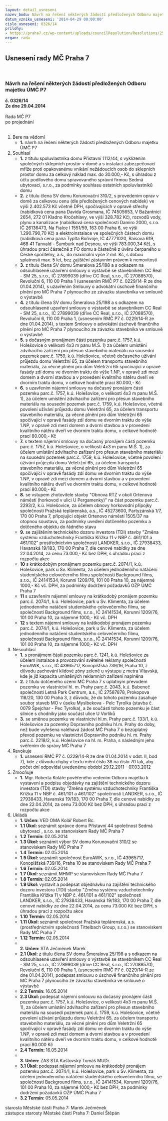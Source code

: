 ```yaml
---
layout: detail_usneseni
nazev_bodu: Návrh na řešení některých žádostí předložených Odboru majetku ÚMČ P7
datum_vzniku_usneseni: '2014-04-29 00:00:00'
cislo_usneseni: 0326/14
prilohy:
- https://praha7.cz/wp-content/uploads/councilResolution/Resolutions/25055/21-14-priloha_08_oma29042014.doc
organ: rada
---
```

<div id="ucUsn_pList" class="usn">
	<span><h2>Usnesení rady MČ Praha 7 </h2>
<br></span><div class="standBody">
<span><h3>Návrh na řešení některých žádostí předložených Odboru majetku ÚMČ P7</h3></span><div class="center">
		<strong>č. 0326/14</strong><br>
	</div>
<div class="center">
		<strong>Ze dne 29.04.2014</strong><br><br>
	</div>Rada MČ P7<br> po projednání<br><br><ol>
<li>Bere na vědomí<ul><li>
<strong>1.</strong> návrh na řešení některých žádostí předložených Odboru majetku ÚMČ P7</li></ul>
</li>
<li>Souhlasí<ul>
<li>
<strong>1.</strong> z titulu spoluvlastníka domu Přístavní 1112/44, s vyklizením společných sklepních prostor v domě a s instalací zabezpečovací mříže proti opakovanému vnikání nežádoucích osob do sklepních prostor domu za celkový náklad max. do 30.000,- Kč, s úhradou z účtu podílového domu spravovaného správní firmou Sedmá ubytovací, s.r.o., za podmínky souhlasu ostatních spoluvlastníků domu</li>
<li>
<strong>2.</strong> z titulu člena SV domu Korunovační 310/2, s provedením oprav v domě za celkovou cenu (dle předložených cenových nabídek) ve výši 2.402.573 Kč včetně DPH, spočívajících v opravě střechy (nabídková cena pana Davida Grosmana, IČ 74505653, V Bažantnici 2654, 272 01 Kladno Kročehlavy, ve výši 328.782 Kč), rozvodů vody, plynu a kanalizace (nabídková cena společnosti Damiro 2000, s.r.o. IČ 26136473, Na Fialce I 1551/59, 163 00 Praha 6, ve výši 1.290.790,70 Kč) a elektroinstalace ve společných částech domu (nabídková cena pana Typlta Bořivoje, IČ 47771020, Raisova 619, 468 41 Tanvald - Šumburk nad Desnou, ve výši 783.000,34 Kč), s úhradou prací částečně z FO domu a částečně z úvěru čerpaného u České spořitelny, a.s., do maximální výše 2 mil. Kč, s dobou  splatnosti max. 5 let, bez zajištění zástavním právem k nemovitosti</li>
<li>
<strong>3.</strong> z titulu člena SV domu Šmeralova 25/198 a s odkazem na odsouhlasené uzavření smlouvy o výstavbě se stavebníkem CC Real - SM 25, s.r.o., IČ 27899039 (dříve CC Real, s.r.o., IČ 27088570), Revoluční 6, 110 00 Praha 1 (usnesením RMČ P7 č. 0229/14-R ze dne 01.04.2014), s uzavřením Smlouvy o advokátní úschově finančního plnění pro MČ Praha 7 plynoucího ze závazku stavebníka ve smlouvě o výstavbě</li>
<li>
<strong>4.</strong> z titulu člena SV domu Šmeralova 25/198 a s odkazem na odsouhlasené uzavření smlouvy o výstavbě se stavebníkem CC Real - SM 25, s.r.o., IČ 27899039 (dříve CC Real, s.r.o., IČ 27088570), Revoluční 6, 110 00 Praha 1, (usnesením RMČ P7 č. 0229/14-R ze dne 01.04.2014), s textem Smlouvy o advokátní úschově finančního plnění pro MČ Praha 7 plynoucího ze závazku stavebníka ve smlouvě o výstavbě</li>
<li>
<strong>5.</strong> s dočasným pronájmem části pozemku parc.č. 1757, k.ú. Holešovice o velikosti 4x3 m panu M.Š. 1) za účelem umístění zdvihacího zařízení pro přesun stavebního materiálu na sousední pozemek  parc.č. 1759, k.ú. Holešovice,  včetně dočasného užívání průjezdu domu Veletržní 65, za účelem transportu stavebního materiálu, za věcné plnění pro dům Veletržní 65 spočívající v opravě fasády zdí domu ve dvorním traktu do výše 1.NP, v opravě zdi mezi domem a dvorní stavbou a v provedení kvalitního nátěru dveří ve dvorním traktu domu, v celkové hodnotě prací 80.000,- Kč</li>
<li>
<strong>6.</strong> s uzavřením nájemní smlouvy na dočasný pronájem části pozemku parc.č. 1757, k.ú. Holešovice, o velikosti 4x3 m panu M.Š. 1), za účelem umístění zdvihacího zařízení pro přesun stavebního materiálu na sousední pozemek  parc.č. 1759, k.ú. Holešovice,  včetně povolení užívání průjezdu domu Veletržní 65, za účelem transportu stavebního materiálu, za věcné plnění pro dům Veletržní 65 spočívající v opravě fasády zdí domu ve dvorním traktu do výše 1.NP, v opravě zdi mezi domem a dvorní stavbou a v provedení kvalitního nátěru dveří ve dvorním traktu domu, v celkové hodnotě prací 80.000,- Kč</li>
<li>
<strong>7.</strong> s textem nájemní smlouvy na dočasný pronájem části pozemku parc.č. 1757, k.ú. Holešovice, o velikosti 4x3 m panu M.Š. 1), za účelem umístění zdvihacího zařízení pro přesun stavebního materiálu na sousední pozemek  parc.č. 1759, k.ú. Holešovice,  včetně povolení užívání průjezdu domu Veletržní 65, za účelem transportu stavebního materiálu, za věcné plnění pro dům Veletržní 65 spočívající v opravě fasády zdí domu ve dvorním traktu do výše 1.NP, v opravě zdi mezi domem a dvorní stavbou a v provedení kvalitního nátěru dveří ve dvorním traktu domu, v celkové hodnotě prací 80.000,- Kč</li>
<li>
<strong>8.</strong> se vstupem zhotovitele stavby "Obnova RTZ v okolí Ortenova náměstí (horkovod v ulici U Pergamenky)" na část pozemku parc.č. 2293/2, k.ú. Holešovice, za účelem obnovy horkovodní přípojky společnosti Pražská teplárenská, a.s., IČ 45273600, Partyzánská 1/7, 170 00 Praha 7, připojující objekt Ortenovo náměstí 1505/37 na otopnou soustavu, za podmínky uvedení dotčeného pozemku a dotčeného objektu do řádného stavu</li>
<li>
<strong>9.</strong> se zajištěním technického dozoru investora (TDI) stavby "Změna systému vzduchotechniky Františka Křížka 11 v NBP č. 461/101 a 461/102" prostřednictvím společnosti LANDKER, s.r.o., IČ 27938433, Havanská 19/183, 170 00 Praha 7, dle cenové nabídky ze dne 22.04.2014, za cenu 73.000,- Kč bez DPH, s úhradou prací z rozpočtu akce</li>
<li>
<strong>10</strong> s krátkodobým pronájmem pozemku parc.č. 2074/1, k.ú. Holešovice, park u Sv. Klimenta, za účelem jednodenního natáčení studentského celovečerního filmu společnosti Background films, s.r.o., IČ 24141534, Korunní 1209/76, 101 00 Praha 10, za nájemné 1000,- Kč vč. DPH, za podmínky dodržení požadavků OŽP ÚMČ Praha 7</li>
<li>
<strong>11</strong> s uzavřením nájemní smlouvy na krátkodobý pronájem pozemku parc.č. 2074/1, k.ú. Holešovice, park u Sv. Klimenta, za účelem jednodenního natáčení studentského celovečerního filmu, se společností Background films, s.r.o., IČ 24141534, Korunní 1209/76, 101 00 Praha 10, za nájemné 1000,- Kč vč. DPH</li>
<li>
<strong>12</strong> s textem nájemní smlouvy na krátkodobý pronájem pozemku parc.č. 2074/1, k.ú. Holešovice, park u Sv. Klimenta, za účelem jednodenního natáčení studentského celovečerního filmu, společnosti Background films, s.r.o., IČ 24141534, Korunní 1209/76, 101 00 Praha 10, za nájemné 1000,- Kč vč. DPH </li>
</ul>
</li>
<li>Nesouhlasí<ul>
<li>
<strong>1.</strong> s pronájmem části pozemku parc.č. 1241, k.ú. Holešovice za účelem instalace a provozování světelné reklamy společnosti EuroAWK, s.r.o., IČ 43965717, Konopišťská 739/16, Praha 10, z důvodu zachování klidové zóny zeleně u výstupu z metra Vltavská, kde je již kapacita umístěných reklamních zařízení naplněna</li>
<li>
<strong>2.</strong> z titulu dotčeného území MČ Praha 7 s úplatným převodem pozemku ve vlastnictví hl. m. Prahy  parc.č. 2043, k.ú. Bubeneč společnosti Letná Park Centrum, a.s., IČ 27587878, Prokopova 118/20, 130 00 Praha 3, z důvodu, že do tohoto pozemku zasahuje soubor staveb MO v úseku Myslbekova - Pelc Tyrolka (stavba č. 0079 Špejchar - Pec Tyrolka), a že součástí tohoto pozemku je část silnice s chodníky jako součást ulice U Vorlíků</li>
<li>
<strong>3.</strong> se směnou pozemku ve vlastnictví hl.m. Prahy parc.č. 133/1, k.ú. Holešovice za pozemky Dopravního podniku hl.m. Prahy do doby, než bude vyřešena naléhavá žádost MČ Praha 7 o bezúplatný převod pozemku ve vlastnictví Dopravního podniku hl. m. Prahy parc.č. 2218/2, k.ú. Holešovice na hl. m. Praha, s následným jeho svěřením do správy MČ Praha 7  </li>
</ul>
</li>
<li>Revokuje<ul><li>
<strong>1.</strong> usnesení RMČ P7 č. 0229/14-R ze dne 01.04.2014 v odst. II, bod 7), kde z důvodu chyby v textu mění číslo 38 na číslo 70 tak, aby počet dní odpovídal uvedenému období 29.12.2011 - 07.03.2012  </li></ul>
</li>
<li>Zmocňuje<ul><li>
<strong>1.</strong> Mgr. Roberta Koláře pověřeného vedením Odboru majetku k vystavení a podpisu objedávky na zajištění technického dozoru investora (TDI) stavby "Změna systému vzduchotechniky Františka Křížka 11 v NBP č. 461/101 a 461/102" společnosti LANDKER, s.r.o., IČ 27938433, Havanská 19/183, 170 00 Praha 7, dle cenové nabídky ze dne 22.04.2014, za cenu 73.000 Kč bez DPH, s úhradou prací z rozpočtu akce     </li></ul>
</li>
<li>Ukládá<ul>
<li>
<strong>1. Určen: </strong>VED OMA Kolář Robert Bc.</li>
<li>
<strong>1.1 Úkol: </strong>seznámit správce domu Přístavní 44 společnost Sedmá ubytovací , s.r.o. se stanoviskem Rady MČ Praha 7</li>
<li>
<strong>1.2 Termín: </strong>02.05.2014</li>
<li>
<strong>1.3 Úkol: </strong>seznámit výbor SV domu Korunovační 310/2 se stanoviskem Rady MČ Praha 7</li>
<li>
<strong>1.4 Termín: </strong>02.05.2014</li>
<li>
<strong>1.5 Úkol: </strong>seznámit společnost EuroAWK, s.r.o., IČ 43965717, Konopišťská 739/16, Praha 10  se stanoviskem Rady MČ Praha 7</li>
<li>
<strong>1.6 Termín: </strong>02.05.2014</li>
<li>
<strong>1.7 Úkol: </strong>seznámit MHMP se stanoviskem Rady MČ Praha 7</li>
<li>
<strong>1.8 Termín: </strong>02.05.2014</li>
<li>
<strong>1.9 Úkol: </strong>vystavit a podepsat objednávku na zajištění technického dozoru investora (TDI) stavby "Změna systému vzduchotechniky Františka Křížka 11 v NBP č. 461/101 a 461/102" společnosti LANDKER, s.r.o., IČ 27938433, Havanská 19/183, 170 00 Praha 7, dle cenové nabídky ze dne 22.04.2014, za cenu 73.000 Kč bez DPH, s úhradou prací z rozpočtu akce</li>
<li>
<strong>1.10 Termín: </strong>02.05.2014</li>
<li>
<strong>1.11 Úkol: </strong>seznámit společnost Pražská teplárenská, a.s. (prostřednictvím společnosti Tittelbach Group, s.r.o.) se stanoviskem Rady MČ Praha 7</li>
<li>
<strong>1.12 Termín: </strong>02.05.2014</li>
<li>
<strong><br>2. Určen: </strong>STA Ječmének Marek</li>
<li>
<strong>2.1 Úkol: </strong>z titulu člena SV domu Šmeralova 25/198 a s odkazem na odsouhlasené uzavření smlouvy o výstavbě se stavebníkem CC Real - SM 25, s.r.o., IČ 27899039 (dříve CC Real, s.r.o., IČ 27088570), Revoluční 6, 110 00 Praha 1, (usnesením RMČ P7 č. 0229/14-R ze dne 01.04.2014), podepsat smlouvu o úschově finančního plnění pro MČ Praha 7 plynoucího ze závazku stavebníka ve smlouvě o výstavbě</li>
<li>
<strong>2.2 Termín: </strong>16.05.2014</li>
<li>
<strong>2.3 Úkol: </strong>podepsat nájemní smlouvu na dočasný pronájem části pozemku parc.č. 1757, k.ú. Holešovice, o velikosti 4x3 m panu M.Š. 1), za účelem umístění zdvihacího zařízení pro přesun stavebního materiálu na sousedí pozemek  parc.č. 1759, k.ú. Holešovice,  včetně povolení užívání průjezdu domu Veletržní 65, za účelem transportu stavebního materiálu, za věcné plnění pro dům Veletržní 65 spočívající v opravě fasády zdí domu ve dvorním traktu do výše 1.NP, v opravě zdi mezi domem a dvorní stavbou a v provedení kvalitního nátěru dveří ve dvorním traktu domu, v celkové hodnotě prací 80.000 Kč</li>
<li>
<strong>2.4 Termín: </strong>16.05.2014</li>
<li>
<strong><br>3. Určen: </strong>ZAS STA Kaštovský Tomáš MUDr.</li>
<li>
<strong>3.1 Úkol: </strong>podepsat nájemní smlouvu na krátkodobý pronájem pozemku parc.č. 2074/1, k.ú. Holešovice, park u Sv. Klimenta, za účelem jednodenního natáčení studentského celovečerního filmu, se společností Background films, s.r.o., IČ 24141534, Korunní 1209/76, 101 00 Praha 10, za nájemné 1000,- Kč bez DPH, za podmínky dodržení požadavků OŽP ÚMČ Praha 7</li>
<li>
<strong>3.2 Termín: </strong>05.05.2014</li>
</ul>
</li>
</ol>starosta Městské části Praha 7: Marek Ječmének<br>zástupce starosty Městské části Praha 7: Daniel Štěpán 
</div>
</div>